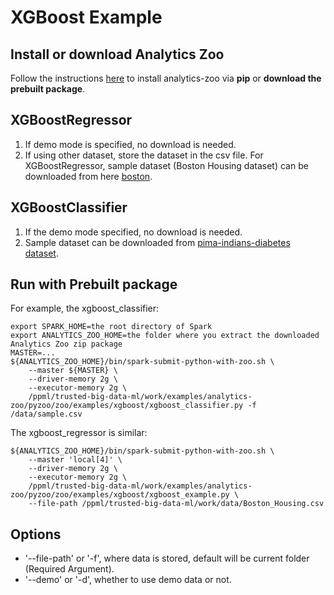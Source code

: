 # XGBoost Example

## Install or download Analytics Zoo
Follow the instructions [here](https://analytics-zoo.github.io/master/#PythonUserGuide/install/) to install analytics-zoo via __pip__ or __download the prebuilt package__.

## XGBoostRegressor
1. If demo mode is specified, no download is needed.
2. If using other dataset, store the dataset in the csv file. For XGBoostRegressor, sample dataset (Boston Housing dataset) can be downloaded from here [boston](http://course1.winona.edu/bdeppa/Stat%20425/Data/Boston_Housing.csv).

## XGBoostClassifier
1. If the demo mode specified, no download is needed.
2. Sample dataset can be downloaded from [pima-indians-diabetes dataset](https://raw.githubusercontent.com/jbrownlee/Datasets/master/pima-indians-diabetes.data.csv).

## Run with Prebuilt package
For example, the xgboost_classifier:
```
export SPARK_HOME=the root directory of Spark
export ANALYTICS_ZOO_HOME=the folder where you extract the downloaded Analytics Zoo zip package
MASTER=...
${ANALYTICS_ZOO_HOME}/bin/spark-submit-python-with-zoo.sh \
    --master ${MASTER} \
    --driver-memory 2g \
    --executor-memory 2g \
    /ppml/trusted-big-data-ml/work/examples/analytics-zoo/pyzoo/zoo/examples/xgboost/xgboost_classifier.py -f /data/sample.csv
```

The xgboost_regressor is similar:

```
${ANALYTICS_ZOO_HOME}/bin/spark-submit-python-with-zoo.sh \
    --master 'local[4]' \
    --driver-memory 2g \
    --executor-memory 2g \
    /ppml/trusted-big-data-ml/work/examples/analytics-zoo/pyzoo/zoo/examples/xgboost/xgboost_example.py \
    --file-path /ppml/trusted-big-data-ml/work/data/Boston_Housing.csv
```

## Options
* '--file-path' or '-f', where data is stored, default will be current folder (Required Argument).
* '--demo' or '-d', whether to use demo data or not. 
